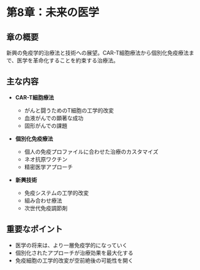 # 第8章：未来の医学

## 章の概要
新興の免疫学的治療法と技術への展望。CAR-T細胞療法から個別化免疫療法まで、医学を革命化することを約束する治療法。

## 主な内容
- **CAR-T細胞療法**
  - がんと闘うためのT細胞の工学的改変
  - 血液がんでの顕著な成功
  - 固形がんでの課題

- **個別化免疫療法**
  - 個人の免疫プロファイルに合わせた治療のカスタマイズ
  - ネオ抗原ワクチン
  - 精密医学アプローチ

- **新興技術**
  - 免疫システムの工学的改変
  - 組み合わせ療法
  - 次世代免疫調節剤

## 重要なポイント
- 医学の将来は、より一層免疫学的になっていく
- 個別化されたアプローチが治療効果を最大化する
- 免疫細胞の工学的改変が空前絶後の可能性を開く
